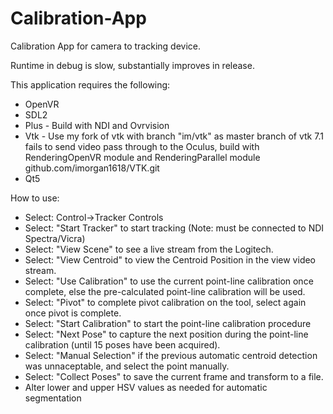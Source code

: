 # Calibration-App
Calibration App for camera to tracking device. 

Runtime in debug is slow, substantially improves in release.

This application requires the following:
- OpenVR
- SDL2
- Plus - Build with NDI and Ovrvision
- Vtk - Use my fork of vtk with branch "im/vtk" as master branch of vtk 7.1 fails to send video pass through to the Oculus, build with RenderingOpenVR module and RenderingParallel module github.com/imorgan1618/VTK.git
- Qt5

How to use:
- Select: Control->Tracker Controls
- Select: "Start Tracker" to start tracking (Note: must be connected to NDI Spectra/Vicra)
- Select: "View Scene" to see a live stream from the Logitech.
- Select: "View Centroid" to view the Centroid Position in the view video stream.
- Select: "Use Calibration" to use the current point-line calibration once complete, else the pre-calculated point-line calibration will be used.
- Select: "Pivot" to complete pivot calibration on the tool, select again once pivot is complete.
- Select: "Start Calibration" to start the point-line calibration procedure
- Select: "Next Pose" to capture the next position during the point-line calibration (until 15 poses have been acquired).
- Select: "Manual Selection" if the previous automatic centroid detection was unnaceptable, and select the point manually.
- Select: "Collect Poses" to save the current frame and transform to a file.
- Alter lower and upper HSV values as needed for automatic segmentation
